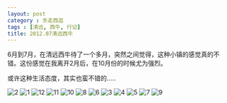 ```yaml
---
layout: post
category : 东走西逛
tags : [清远, 西牛, 行记]
title: 2012.07清远西牛
---
```

6月到7月，在清远西牛待了一个多月，突然之间觉得，这种小镇的感觉真的不错。这份感觉在我离开2月后，在10月份的时候尤为强烈。

或许这种生活态度，其实也蛮不错的.....

<img src="http://pic.yupoo.com/myhut_v/Ci3EUMo5/medium.jpg" alt="2"/> 

<img src="http://pic.yupoo.com/myhut_v/Ci3EUNG4/medium.jpg" alt="1"/> 

<img src="http://pic.yupoo.com/myhut_v/Ci3EWvou/medium.jpg" alt="12"/> 

<img src="http://pic.yupoo.com/myhut_v/Ci3EW0Ok/medium.jpg" alt="11"/> 

<img src="http://pic.yupoo.com/myhut_v/Ci3EVQOW/medium.jpg" alt="10"/> 

<img src="http://pic.yupoo.com/myhut_v/Ci3EVKcU/medium.jpg" alt="8"/> 

<img src="http://pic.yupoo.com/myhut_v/Ci3EVy68/medium.jpg" alt="6"/> 

<img src="http://pic.yupoo.com/myhut_v/Ci3EVm3q/medium.jpg" alt="3"/> 

<img src="http://pic.yupoo.com/myhut_v/Ci3EV3iz/medium.jpg" alt="4"/> 

<img src="http://pic.yupoo.com/myhut_v/Ci3EVllg/medium.jpg" alt="5"/> 

<img src="http://pic.yupoo.com/myhut_v/Ci3EVtF8/medium.jpg" alt="7"/> 

<img src="http://pic.yupoo.com/myhut_v/Ci3EW5y5/medium.jpg" alt="9"/> 
        


        
